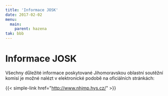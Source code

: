 ```yaml
---
title: 'Informace JOSK'
date: 2017-02-02
menu:
  main:
    parent: hazena
tak: bbb
---
```



# Informace JOSK

Všechny důležité informace poskytované Jihomoravskou oblastní soutěžní komisí je možné nalézt v elektronické podobě na oficiálních stránkách:

{{< simple-link href="http://www.nhjmp.hys.cz/" >}}
